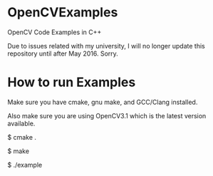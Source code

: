 # OpenCVExamples
OpenCV Code Examples in C++

Due to issues related with my university, I will no longer update this repository until after May 2016. Sorry.

# How to run Examples

Make sure you have cmake, gnu make, and GCC/Clang installed.

Also make sure you are using OpenCV3.1 which is the latest version available.

$ cmake .

$ make

$ ./example


